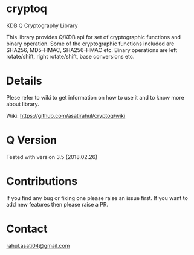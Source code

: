 # cryptoq
KDB Q Cryptography Library
  
This library provides Q/KDB api for set of cryptographic functions and binary operation. Some of the cryptographic functions included are SHA256, MD5-HMAC, SHA256-HMAC etc.  Binary operations are left rotate/shift, right rotate/shift, base conversions etc.

# Details
Plese refer to wiki to get information on how to use it and to know more about library.

Wiki: https://github.com/asatirahul/cryptoq/wiki

# Q Version
Tested with version 3.5 (2018.02.26)

# Contributions
If you find any bug or fixing one please raise an issue first. If you want to add new features then please raise a PR.

# Contact
rahul.asati04@gmail.com
